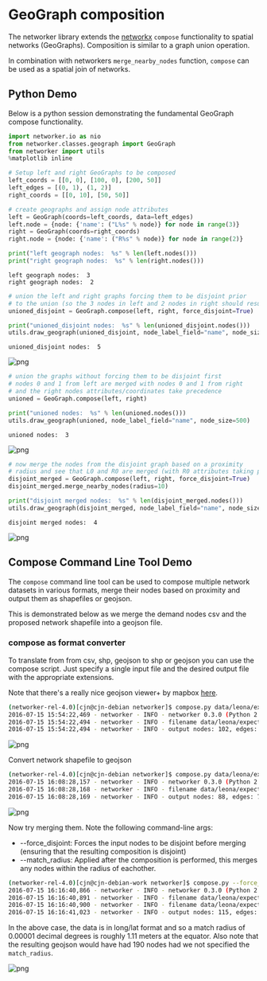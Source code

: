 # GeoGraph composition

The networker library extends the [networkx](https://github.com/networkx) `compose` functionality to spatial networks (GeoGraphs).  Composition is similar to a graph union operation. 

In combination with networkers `merge_nearby_nodes` function, `compose` can be used as a spatial join of networks.  

## Python Demo

Below is a python session demonstrating the fundamental GeoGraph compose functionality.

```python
import networker.io as nio
from networker.classes.geograph import GeoGraph
from networker import utils
%matplotlib inline

# Setup left and right GeoGraphs to be composed
left_coords = [[0, 0], [100, 0], [200, 50]]
left_edges = [(0, 1), (1, 2)]
right_coords = [[0, 10], [50, 50]]

# create geographs and assign node attributes
left = GeoGraph(coords=left_coords, data=left_edges)
left.node = {node: {'name': ("L%s" % node)} for node in range(3)}
right = GeoGraph(coords=right_coords)
right.node = {node: {'name': ("R%s" % node)} for node in range(2)}

print("left geograph nodes:  %s" % len(left.nodes()))
print("right geograph nodes:  %s" % len(right.nodes()))
```

    left geograph nodes:  3
    right geograph nodes:  2


```python
# union the left and right graphs forcing them to be disjoint prior
# to the union (so the 3 nodes in left and 2 nodes in right should result in 5)
unioned_disjoint = GeoGraph.compose(left, right, force_disjoint=True)

print("unioned_disjoint nodes:  %s" % len(unioned_disjoint.nodes()))
utils.draw_geograph(unioned_disjoint, node_label_field="name", node_size=400)
```

    unioned_disjoint nodes:  5



![png](geograph_compose_demo_files/geograph_compose_demo_1_1.png)



```python
# union the graphs without forcing them to be disjoint first
# nodes 0 and 1 from left are merged with nodes 0 and 1 from right
# and the right nodes attributes/coordinates take precedence
unioned = GeoGraph.compose(left, right)

print("unioned nodes:  %s" % len(unioned.nodes()))
utils.draw_geograph(unioned, node_label_field="name", node_size=500)
```

    unioned nodes:  3



![png](geograph_compose_demo_files/geograph_compose_demo_2_1.png)



```python
# now merge the nodes from the disjoint graph based on a proximity
# radius and see that L0 and R0 are merged (with R0 attributes taking precedence)
disjoint_merged = GeoGraph.compose(left, right, force_disjoint=True)
disjoint_merged.merge_nearby_nodes(radius=10)

print("disjoint merged nodes:  %s" % len(disjoint_merged.nodes()))
utils.draw_geograph(disjoint_merged, node_label_field="name", node_size=500)
```

    disjoint merged nodes:  4



![png](geograph_compose_demo_files/geograph_compose_demo_3_1.png)

## Compose Command Line Tool Demo

The `compose` command line tool can be used to compose multiple network datasets in various formats, merge their nodes based on proximity and output them as shapefiles or geojson. 

This is demonstrated below as we merge the demand nodes csv and the proposed network shapefile into a geojson file.  

### compose as format converter

To translate from from csv, shp, geojson to shp or geojson you can use the compose script.  Just specify a single input file and the desired output file with the appropriate extensions.  

Note that there's a really nice geojson viewer+ by mapbox [here](http://geojson.io).

```bash
(networker-rel-4.0)[cjn@cjn-debian networker]$ compose.py data/leona/expected/metrics-local-short.csv metrics-local-short.geojson
2016-07-15 15:54:22,469 - networker - INFO - networker 0.3.0 (Python 2.7.12)
2016-07-15 15:54:22,494 - networker - INFO - filename data/leona/expected/metrics-local-short.csv, nodes: 102, edges: 0
2016-07-15 15:54:22,494 - networker - INFO - output nodes: 102, edges: 0
```



![png](geograph_compose_demo_files/metrics-local-short.png)


Convert network shapefile to geojson

```bash
(networker-rel-4.0)[cjn@cjn-debian networker]$ compose.py data/leona/expected/networks-proposed.shp networks-proposed.geojson
2016-07-15 16:08:28,157 - networker - INFO - networker 0.3.0 (Python 2.7.12)
2016-07-15 16:08:28,168 - networker - INFO - filename data/leona/expected/networks-proposed.shp, nodes: 88, edges: 70
2016-07-15 16:08:28,169 - networker - INFO - output nodes: 88, edges: 70
```

![png](geograph_compose_demo_files/networks-proposed.png)

Now try merging them.  Note the following command-line args:
- --force_disjoint:  Forces the input nodes to be disjoint before merging (ensuring that the resulting composition is disjoint)
- --match_radius:  Applied after the composition is performed, this merges any nodes within the radius of eachother.  

```bash
(networker-rel-4.0)[cjn@cjn-debian-work networker]$ compose.py --force_disjoint --match_radius 0.00001 data/leona/expected/metrics-local-short.csv data/leona/expected/networks-proposed.shp merged.geojson
2016-07-15 16:16:40,866 - networker - INFO - networker 0.3.0 (Python 2.7.12)
2016-07-15 16:16:40,891 - networker - INFO - filename data/leona/expected/metrics-local-short.csv, nodes: 102, edges: 0
2016-07-15 16:16:40,900 - networker - INFO - filename data/leona/expected/networks-proposed.shp, nodes: 88, edges: 70
2016-07-15 16:16:41,023 - networker - INFO - output nodes: 115, edges: 68
```

In the above case, the data is in long/lat format and so a match radius of 0.00001 decimal degrees is roughly 1.11 meters at the equator.  Also note that the resulting geojson would have had 190 nodes had we not specified the `match_radius`.  

![png](geograph_compose_demo_files/merged.png)

